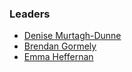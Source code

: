 ### Leaders

* [Denise Murtagh-Dunne](mailto:denise.murtaghdunne@owasp.org)
* [Brendan Gormely](mailto:Brendan.Gormley@owasp.org)
* [Emma Heffernan](mailto:emma.heffernan@owasp.org)

